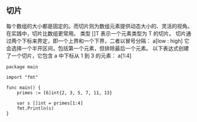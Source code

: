 ## 切片

每个数组的大小都是固定的。而切片则为数组元素提供动态大小的、灵活的视角。在实践中，切片比数组更常用。
类型 []T 表示一个元素类型为 T 的切片。
切片通过两个下标来界定，即一个上界和一个下界，二者以冒号分隔：
a[low : high]
它会选择一个半开区间，包括第一个元素，但排除最后一个元素。
以下表达式创建了一个切片，它包含 a 中下标从 1 到 3 的元素：
a[1:4]

```golang
package main

import "fmt"

func main() {
	primes := [6]int{2, 3, 5, 7, 11, 13}

	var s []int = primes[1:4]
	fmt.Println(s)
}
```